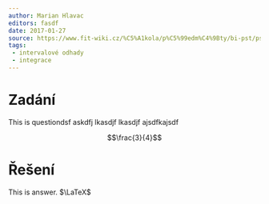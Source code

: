 ```yaml
---
author: Marian Hlavac
editors: fasdf
date: 2017-01-27
source: https://www.fit-wiki.cz/%C5%A1kola/p%C5%99edm%C4%9Bty/bi-pst/pst_zkou%C5%A1ka_2016-01-13
tags:
 - intervalové odhady
 - integrace
---
```


# Zadání

This is questiondsf askdfj lkasdjf lkasdjf ajsdfkajsdf

$$\frac{3}{4}$$

# Řešení

This is answer. $\LaTeX$
